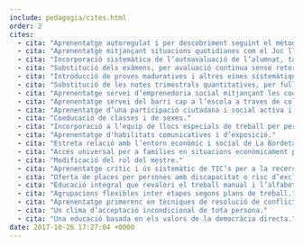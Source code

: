 ```yaml
---
include: pedagogia/cites.html
order: 2
cites:
  - cita: "Aprenentatge autoregulat i per descobriment seguint el mètode inductiu i científic."
  - cita: "Aprenentatge mitjançant situacions quotidianes com el Joc lliure a l’etapa infantil o la prestació de serveis a primària."
  - cita: "Incorporació sistemàtica de l’autoavaluació de l’alumnat, tant individual com grupal."
  - cita: "Substitució dels exàmens, per avaluació continua sense retorn numèric."
  - cita: "Introducció de proves maduratives i altres eines sistemàtiques de recollida de dades cada mes, amb l’objectiu d’observar el moment en el que es troba cada nen/a."
  - cita: "Substitució de les notes trimestrals quantitatives, per full informatiu de qualitats i valors dels nens i les nenes."
  - cita: "Aprenentatge servei d’emprenedoria social mitjançant les cooperatives escolars."
  - cita: "Aprenentatge servei del barri cap a l’escola a traves de col·laboracions, voluntariat i intercanvi."
  - cita: "Aprenentatge d’una participació ciutadana i social activa i responsable."
  - cita: "Coeducació de classes i de sexes."
  - cita: "Incorporació a l’equip de llocs especials de treball per persones amb discapacitat entre lleu i moderada."
  - cita: "Aprenentatge d'habilitats comunicatives i d’exposició."
  - cita: "Estreta relació amb l’entorn econòmic i social de La Bordeta i Can Batlló."
  - cita: "Accés universal per a famílies en situacions econòmicament precàries."
  - cita: "Modificació del rol del mestre."
  - cita: "Aprenentatge crític i ús sistemàtic de TIC’s per a la recerca i el treball."
  - cita: "Oferta de places per persones amb discapacitat o risc d’exclusió social."
  - cita: "Educació integral que revalori el treball manual i l’alfabetització emocional."
  - cita: "Agrupacions flexibles inter etapes segons plans de treball."
  - cita: "Aprenentatge primerenc en tècniques de resolució de conflictes."
  - cita: "Un clima d’acceptació incondicional de tota persona."
  - cita: "Una educació basada en els valors de la democràcia directa."
date: 2017-10-26 17:27:04 +0000
---
```

